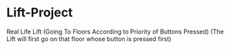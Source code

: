 # Lift-Project
Real Life Lift (Going To Floors According to Priority of Buttons Pressed) (The Lift will first go on that floor whose button is pressed first)
